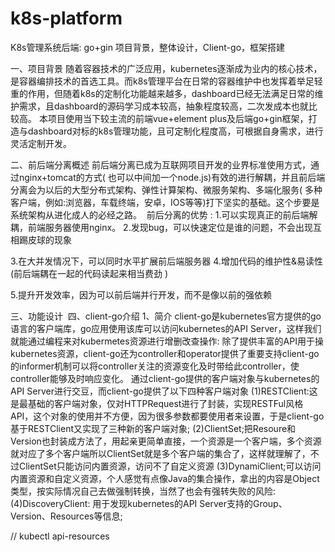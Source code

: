 # k8s-platform
K8s管理系统后端: go+gin
项目背景，整体设计，Client-go，框架搭建

一、项目背景
随着容器技术的广泛应用，kubernetes逐渐成为业内的核心技术，是容器编排技术的首选工具。而k8s管理平台在日常的容器维护中也发挥着举足轻重的作用，但随着k8s的定制化功能越来越多，dashboard已经无法满足日常的维护需求，且dashboard的源码学习成本较高，抽象程度较高，二次发成本也就比较高。
本项目使用当下较主流的前端vue+element plus及后端go+gin框架，打造与dashboard对标的k8s管理功能，且可定制化程度高，可根据自身需求，进行灵活定制开发。

二、前后端分离概述
前后端分离已成为互联网项目开发的业界标准使用方式，通过nginx+tomcat的方式( 也可以中间加一个node.js)有效的进行解耦，并且前后端分离会为以后的大型分布式架构、弹性计算架构、微服务架构、多端化服务( 多种客户端，例如:浏览器，车载终端，安卓，IOS等等)打下坚实的基础。这个步要是系统架构从进化成人的必经之路。
 前后分离的优势 :
1.可以实现真正的前后端解耦，前端服务器使用nginx。
2.发现bug，可以快速定位是谁的问题，不会出现互相踢皮球的现象

3.在大并发情况下，可以同时水平扩展前后端服务器
4.增加代码的维护性&易读性(前后端耦在一起的代码读起来相当费劲 )

5.提升开发效率，因为可以前后端并行开发，而不是像以前的强依赖

三、功能设计
 四、client-go介绍
1、简介
client-go是kubernetes官方提供的go语言的客户端库，go应用使用该库可以访问kubernetes的API Server，这样我们就能通过编程来对kubermetes资源进行增删改查操作:
除了提供丰富的API用于操kubernetes资源，client-go还为controller和operator提供了重要支持client-go的informer机制可以将controller关注的资源变化及时带给此controller，使controller能够及时响应变化。
通过client-go提供的客户端对象与kubernetes的API Server进行交豆，而client-go提供了以下四种客户端对象
(1)RESTClient:这是最基础的客户端对象，仅对HTTPRequest进行了封装，实现RESTFul风格API，这个对象的使用并不方便，因为很多参数都要使用者来设置，于是client-go基于RESTClient又实现了三种新的客户端对象;
(2)ClientSet;把Resoure和Version也封装成方法了，用起亲更简单直接，一个资源是一个客户端，多个资源就对应了多个客户端所以ClientSet就是多个客户端的集合了，这样就理解了，不过ClientSet只能访问内置资源，访问不了自定义资源
(3)DynamiClient;可以访问内置资源和自定义资源，个人感觉有点像Java的集合操作，拿出的内容是Object类型，按实际情况自己去做强制转换，当然了也会有强转失败的风险:
(4)DiscoveryClient: 用于发现kubernetes的API Server支持的Group、Version、Resources等信息;

// kubectl api-resources

